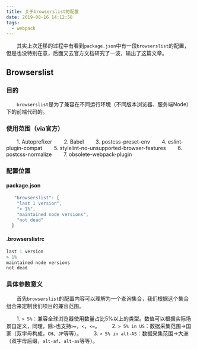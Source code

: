 ```yaml
---
title: 关于browserslist的配置
date: 2019-08-16 14:12:58
tags:
  - webpack
---
```


&emsp;&emsp;其实上次迁移的过程中有看到`package.json`中有一段`browserslist`的配置，但是也没特别在意，后面又去官方文档研究了一波，输出了这篇文章。

<escape><!-- more --></escape>

## Browserslist

### 目的

&emsp;&emsp;`browserslist`是为了兼容在不同运行环境（不同版本浏览器、服务端Node）下的前端代码的。

### 使用范围（via官方）

&emsp;&emsp;1. Autoprefixer
&emsp;&emsp;2. Babel
&emsp;&emsp;3. postcss-preset-env
&emsp;&emsp;4. eslint-plugin-compat
&emsp;&emsp;5. stylelint-no-unsupported-browser-features
&emsp;&emsp;6. postcss-normalize
&emsp;&emsp;7. obsolete-webpack-plugin

### 配置位置

#### package.json

```javascript
   "browserslist": [
    "last 1 version",
    "> 1%",
    "maintained node versions",
    "not dead"
  ]
```

#### .browserslistrc

```javascript
last 1 version
> 1%
maintained node versions
not dead
```

### 具体参数意义

&emsp;&emsp;首先`browserslist`的配置内容可以理解为一个查询集合，我们根据这个集合组合来定制我们项目的兼容范围。

&emsp;&emsp;1. `> 5%`：兼容全球浏览器使用数量占比5%以上的类型。数值可以根据实际场景自定义，同理，除`>`也支持`>=`，`<`，`<=`。
&emsp;&emsp;2. `> 5% in US`：数据采集范围->国家（双字母构成，`CH`、`JP`等等）。
&emsp;&emsp;3. `> 5% in alt-AS`：数据采集范围->大洲（双字母后缀，`alt-af`、`alt-as`等等）。
